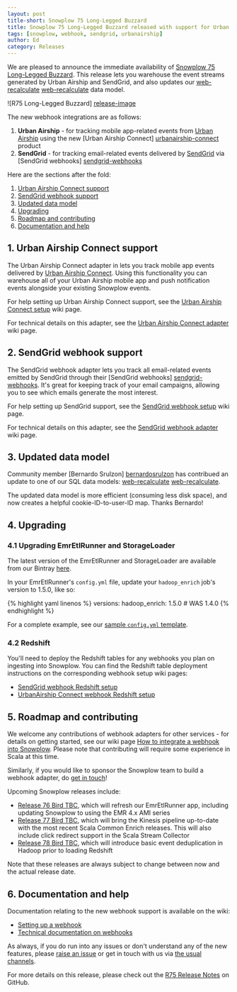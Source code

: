 ```yaml
---
layout: post
title-short: Snowplow 75 Long-Legged Buzzard
title: Snowplow 75 Long-Legged Buzzard released with support for Urban Airship Connect and SendGrid
tags: [snowplow, webhook, sendgrid, urbanairship]
author: Ed
category: Releases
---
```


We are pleased to announce the immediate availability of [Snowplow 75 Long-Legged Buzzard][snowplow-release]. This release lets you warehouse the event streams generated by Urban Airship and SendGrid, and also updates our [web-recalculate] [web-recalculate] data model.

![R75 Long-Legged Buzzard] [release-image]

The new webhook integrations are as follows:

1. **Urban Airship** - for tracking mobile app-related events from [Urban Airship][urbanairship-website] using the new [Urban Airship Connect] [urbanairship-connect] product
2. **SendGrid** - for tracking email-related events delivered by [SendGrid][sendgrid-website] via [SendGrid webhooks] [sendgrid-webhooks]

Here are the sections after the fold:

1. [Urban Airship Connect support](/blog/2016/01/02/snowplow-r75-long-legged-buzzard-released/#urbanairship)
2. [SendGrid webhook support](/blog/2016/01/02/snowplow-r75-long-legged-buzzard-released/#SendGrid)
3. [Updated data model](/blog/2016/01/02/snowplow-r75-long-legged-buzzard-released/#datamodel)
4. [Upgrading](/blog/2016/01/02/snowplow-r75-long-legged-buzzard-released/#upgrading)
5. [Roadmap and contributing](/blog/2016/01/02/snowplow-r75-long-legged-buzzard-released/#roadmap-etc)
6. [Documentation and help](/blog/2016/01/02/snowplow-r75-long-legged-buzzard-released/#help)

<!--more-->

<h2 id="urbanairship">1. Urban Airship Connect support</h2>

The Urban Airship Connect adapter in lets you track mobile app events delivered by [Urban Airship Connect][urbanairship-connect]. Using this functionality you can warehouse all of your Urban Airship mobile app and push notification events alongside your existing Snowplow events.

For help setting up Urban Airship Connect support, see the [Urban Airship Connect setup][urbanairship-setup] wiki page.

For technical details on this adapter, see the [Urban Airship Connect adapter][urbanairship-tech-docs] wiki page.

<h2 id="SendGrid">2. SendGrid webhook support</h2>

The SendGrid webhook adapter lets you track all email-related events emitted by SendGrid through their [SendGrid webhooks] [sendgrid-webhooks]. It's great for keeping track of your email campaigns, allowing you to see which emails generate the most interest.  

For help setting up SendGrid support, see the [SendGrid webhook setup][sendgrid-setup] wiki page.

For technical details on this adapter, see the [SendGrid webhook adapter][sendgrid-tech-docs] wiki page.

<h2 id="datamodel">3. Updated data model</h2>

Community member [Bernardo Srulzon] [bernardosrulzon] has contribued an update to one of our SQL data models: [web-recalculate] [web-recalculate].

The updated data model is more efficient (consuming less disk space), and now creates a helpful cookie-ID-to-user-ID map. Thanks Bernardo!

<h2 id="upgrading">4. Upgrading</h2>

<h3 id="configuring-emretlrunner">4.1 Upgrading EmrEtlRunner and StorageLoader</h3>

The latest version of the EmrEtlRunner and StorageLoader are available from our Bintray [here][app-dl].

In your EmrEtlRunner's `config.yml` file, update your `hadoop_enrich` job's version to 1.5.0, like so:

{% highlight yaml linenos %}
  versions:
    hadoop_enrich: 1.5.0 # WAS 1.4.0
{% endhighlight %}

For a complete example, see our [sample `config.yml` template][emretlrunner-config-yml].

<h3 id="upgrading-change-form">4.2 Redshift</h3>

You'll need to deploy the Redshift tables for any webhooks you plan on ingesting into Snowplow. You can find the Redshift table deployment instructions on the corresponding webhook setup wiki pages:

* [SendGrid webhook Redshift setup][sendgrid-setup-redshift]
* [UrbanAirship Connect webhook Redshift setup][urbanairship-setup-redshift]

<h2 id="roadmap-etc">5. Roadmap and contributing</h2>

We welcome any contributions of webhook adapters for other services - for details on getting started, see our wiki page [How to integrate a webhook into Snowplow][webhook-contributing]. Please note that contributing will require some experience in Scala at this time.

Similarly, if you would like to sponsor the Snowplow team to build a webhook adapter, do [get in touch][sponsorship-contact]!

Upcoming Snowplow releases include:

* [Release 76 Bird TBC][r76-milestone], which will refresh our EmrEtlRunner app, including updating Snowplow to using the EMR 4.x AMI series
* [Release 77 Bird TBC][r77-milestone], which will bring the Kinesis pipeline up-to-date with the most recent Scala Common Enrich releases. This will also include click redirect support in the Scala Stream Collector
* [Release 78 Bird TBC][r78-milestone], which will introduce basic event deduplication in Hadoop prior to loading Redshift

Note that these releases are always subject to change between now and the actual release date.

<h2 id="help">6. Documentation and help</h2>

Documentation relating to the new webhook support is available on the wiki:

* [Setting up a webhook][webhook-setup]
* [Technical documentation on webhooks][webhook-tech-docs]

As always, if you do run into any issues or don't understand any of the new features, please [raise an issue][issues] or get in touch with us via [the usual channels][talk-to-us].

For more details on this release, please check out the [R75 Release Notes][snowplow-release] on GitHub.

[release-image]: /assets/img/blog/2016/01/long-legged_buzzard.jpg

[urbanairship-website]: http://www.urbanairship.com/
[urbanairship-connect]: https://www.urbanairship.com/products/connect
[sendgrid-website]: http://www.sendgrid.com/
[sendgrid-webhooks]: https://sendgrid.com/docs/API_Reference/Webhooks/index.html

[webhook-setup]: https://github.com/snowplow/snowplow/wiki/Setting-up-a-Webhook
[urbanairship-setup]: https://github.com/snowplow/snowplow/wiki/Urban-Airship-Connect-webhook-setup
[urbanairship-setup-redshift]: https://github.com/snowplow/snowplow/wiki/Urban-Airship-Connect-webhook-setup#22-redshift
[sendgrid-setup]: https://github.com/snowplow/snowplow/wiki/SendGrid-webhook-setup
[sendgrid-setup-redshift]: https://github.com/snowplow/snowplow/wiki/SendGrid-webhook-setup#22-redshift

[webhook-tech-docs]: https://github.com/snowplow/snowplow/wiki/Snowplow-technical-documentation#1b-webhooks
[urbanairship-tech-docs]: https://github.com/snowplow/snowplow/wiki/Urban-Airship-Connect-webhook-adapter
[sendgrid-tech-docs]: https://github.com/snowplow/snowplow/wiki/SendGrid-webhook-adapter

[bernardosrulzon]: https://github.com/bernardosrulzon
[web-recalculate]: https://github.com/snowplow/snowplow/tree/master/5-data-modeling/sql-runner/redshift/sql/web-recalculate

[emretlrunner-config-yml]: https://github.com/snowplow/snowplow/blob/master/3-enrich/emr-etl-runner/config/config.yml.sample
[app-dl]: http://dl.bintray.com/snowplow/snowplow-generic/snowplow_emr_r75_long_legged_buzzard.zip

[webhook-contributing]: https://github.com/snowplow/snowplow/wiki/How-to-integrate-a-webhook-into-Snowplow
[sponsorship-contact]: mailto:contact@snowplowanalytics.com
[issues]: https://github.com/snowplow/snowplow/issues
[talk-to-us]: https://github.com/snowplow/snowplow/wiki/Talk-to-us
[snowplow-release]: https://github.com/snowplow/snowplow/releases/r75-long-legged-buzzard

[r76-milestone]: https://github.com/snowplow/snowplow/milestones/Release%2076%20%5BCLI%5D%20Bird%20TBC
[r77-milestone]: https://github.com/snowplow/snowplow/milestones/Release%2077%20%5BKIN%5D%20Bird%20TBC
[r78-milestone]: https://github.com/snowplow/snowplow/milestones/Release%2078%20%5BKIN%5D%20Bird%20TBC
